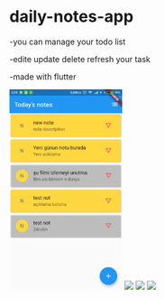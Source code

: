 # daily-notes-app

-you can manage your todo list

-edite update delete refresh your task

-made with flutter


<img src="https://github.com/ozeraydin57/daily-notes-app/blob/master/assets/images/Screenshot_2020-06-18-00-59-21-660_com.example.sqflitedemo.jpg" width="200">
<img src="https://github.com/ozeraydin57/daily-notes-app/blob/master/assets/images/Screenshot_2020-06-18-00-59-39-427_com.example.sqflitedemo.jpg width="200">
<img src="https://github.com/ozeraydin57/daily-notes-app/blob/master/assets/images/Screenshot_2020-06-18-00-59-49-969_com.example.sqflitedemo.jpg width="200">
<img src="https://github.com/ozeraydin57/daily-notes-app/blob/master/assets/images/Screenshot_2020-06-18-01-00-04-248_com.example.sqflitedemo.jpg width="200">
